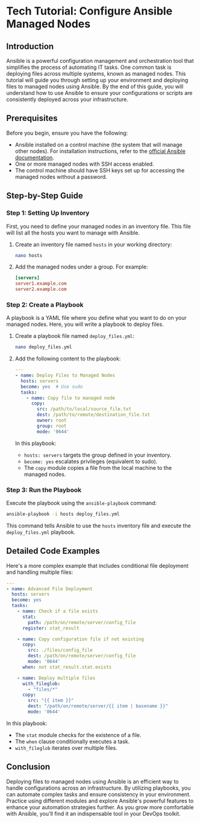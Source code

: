# Tech Tutorial: Configure Ansible Managed Nodes

## Introduction

Ansible is a powerful configuration management and orchestration tool that simplifies the process of automating IT tasks. One common task is deploying files across multiple systems, known as managed nodes. This tutorial will guide you through setting up your environment and deploying files to managed nodes using Ansible. By the end of this guide, you will understand how to use Ansible to ensure your configurations or scripts are consistently deployed across your infrastructure.

## Prerequisites

Before you begin, ensure you have the following:

- Ansible installed on a control machine (the system that will manage other nodes). For installation instructions, refer to the [official Ansible documentation](https://docs.ansible.com/ansible/latest/installation_guide/index.html).
- One or more managed nodes with SSH access enabled.
- The control machine should have SSH keys set up for accessing the managed nodes without a password.

## Step-by-Step Guide

### Step 1: Setting Up Inventory

First, you need to define your managed nodes in an inventory file. This file will list all the hosts you want to manage with Ansible.

1. Create an inventory file named `hosts` in your working directory:
   ```bash
   nano hosts
   ```
2. Add the managed nodes under a group. For example:
   ```ini
   [servers]
   server1.example.com
   server2.example.com
   ```

### Step 2: Create a Playbook

A playbook is a YAML file where you define what you want to do on your managed nodes. Here, you will write a playbook to deploy files.

1. Create a playbook file named `deploy_files.yml`:
   ```bash
   nano deploy_files.yml
   ```

2. Add the following content to the playbook:
   ```yaml
   ---
   - name: Deploy Files to Managed Nodes
     hosts: servers
     become: yes  # Use sudo
     tasks:
       - name: Copy file to managed node
         copy:
           src: /path/to/local/source_file.txt
           dest: /path/to/remote/destination_file.txt
           owner: root
           group: root
           mode: '0644'
   ```

   In this playbook:
   - `hosts: servers` targets the group defined in your inventory.
   - `become: yes` escalates privileges (equivalent to sudo).
   - The `copy` module copies a file from the local machine to the managed nodes.

### Step 3: Run the Playbook

Execute the playbook using the `ansible-playbook` command:

```bash
ansible-playbook -i hosts deploy_files.yml
```

This command tells Ansible to use the `hosts` inventory file and execute the `deploy_files.yml` playbook.

## Detailed Code Examples

Here's a more complex example that includes conditional file deployment and handling multiple files:

```yaml
---
- name: Advanced File Deployment
  hosts: servers
  become: yes
  tasks:
    - name: Check if a file exists
      stat:
        path: /path/on/remote/server/config_file
      register: stat_result

    - name: Copy configuration file if not existing
      copy:
        src: ./files/config_file
        dest: /path/on/remote/server/config_file
        mode: '0644'
      when: not stat_result.stat.exists

    - name: Deploy multiple files
      with_fileglob:
        - "files/*"
      copy:
        src: "{{ item }}"
        dest: "/path/on/remote/server/{{ item | basename }}"
        mode: '0644'
```

In this playbook:
- The `stat` module checks for the existence of a file.
- The `when` clause conditionally executes a task.
- `with_fileglob` iterates over multiple files.

## Conclusion

Deploying files to managed nodes using Ansible is an efficient way to handle configurations across an infrastructure. By utilizing playbooks, you can automate complex tasks and ensure consistency in your environment. Practice using different modules and explore Ansible's powerful features to enhance your automation strategies further. As you grow more comfortable with Ansible, you'll find it an indispensable tool in your DevOps toolkit.
